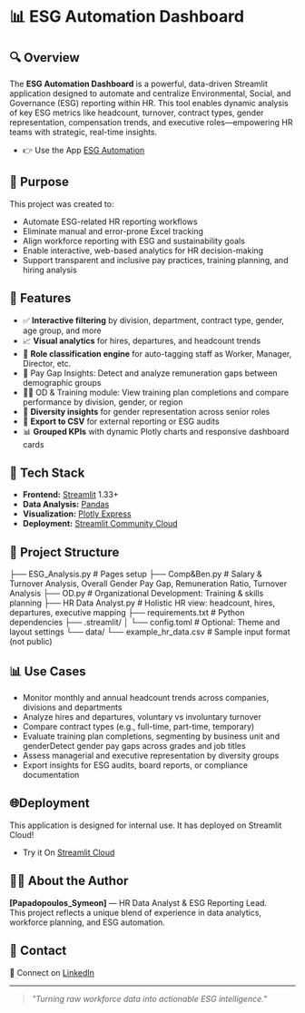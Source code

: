 # 📊 ESG Automation Dashboard

## 🔍 Overview
The **ESG Automation Dashboard** is a powerful, data-driven Streamlit application designed to automate and centralize Environmental, Social, and Governance (ESG) reporting within HR. This tool enables dynamic analysis of key ESG metrics like headcount, turnover, contract types, gender representation, compensation trends, and executive roles—empowering HR teams with strategic, real-time insights.
- 👉 Use the App [ESG Automation](https://esgautomation-6lucvjswyrkv3q5eadl9op.streamlit.app/OD)

## 🎯 Purpose
This project was created to:
- Automate ESG-related HR reporting workflows
- Eliminate manual and error-prone Excel tracking
- Align workforce reporting with ESG and sustainability goals
- Enable interactive, web-based analytics for HR decision-making
- Support transparent and inclusive pay practices, training planning, and hiring analysis

## 🚀 Features
- ✅ **Interactive filtering** by division, department, contract type, gender, age group, and more  
- 📈 **Visual analytics** for hires, departures, and headcount trends  
- 🧠 **Role classification engine** for auto-tagging staff as Worker, Manager, Director, etc.
- 🧮 Pay Gap Insights: Detect and analyze remuneration gaps between demographic groups
- 🧑‍🏫 OD & Training module: View training plan completions and compare performance by division, gender, or region  
- 👥 **Diversity insights** for gender representation across senior roles  
- 💾 **Export to CSV** for external reporting or ESG audits  
- 📊 **Grouped KPIs** with dynamic Plotly charts and responsive dashboard cards

## 🧠 Tech Stack
- **Frontend:** [Streamlit](https://streamlit.io/) 1.33+
- **Data Analysis:** [Pandas](https://pandas.pydata.org/)
- **Visualization:** [Plotly Express](https://plotly.com/python/plotly-express/)
- **Deployment:** [Streamlit Community Cloud](https://streamlit.io/cloud)

## 📁 Project Structure
├── ESG_Analysis.py             # Pages setup
├── Comp&Ben.py                 # Salary & Turnover Analysis, Overall Gender Pay Gap, Remuneration Ratio, Turnover Analysis
├── OD.py                       # Organizational Development: Training & skills planning
├── HR Data Analyst.py          # Holistic HR view: headcount, hires, departures, executive mapping
├── requirements.txt            # Python dependencies
├── .streamlit/
│   └── config.toml             # Optional: Theme and layout settings
└── data/
    └── example_hr_data.csv     # Sample input format (not public)


## 📊 Use Cases
- Monitor monthly and annual headcount trends across companies, divisions and departments
- Analyze hires and departures, voluntary vs involuntary turnover
- Compare contract types (e.g., full-time, part-time, temporary)
- Evaluate training plan completions, segmenting by business unit and genderDetect gender pay gaps across grades and job titles
- Assess managerial and executive representation by diversity groups
- Export insights for ESG audits, board reports, or compliance documentation
  
## 🌐Deployment
This application is designed for internal use. It has deployed on Streamlit Cloud!
- Try it On [Streamlit Cloud](https://esgautomation-6lucvjswyrkv3q5eadl9op.streamlit.app/OD)

## 👨‍💼 About the Author
**[Papadopoulos_Symeon]** — HR Data Analyst & ESG Reporting Lead.  
This project reflects a unique blend of experience in data analytics, workforce planning, and ESG automation.

## 💬 Contact
📨 Connect on [LinkedIn](https://www.linkedin.com/in/symeon-papadopoulos-b242b1166/)  

---

> _\"Turning raw workforce data into actionable ESG intelligence.\"_

